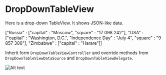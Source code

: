 # DropDownTableView
Here is a drop-down TableView. It shows JSON-like data.

["Russia" : ["capital" : "Moscow", "square" : "17 098 242"],
"USA" : ["capital" : "Washington, D.C.", "Independence Day" : "July 4", "square" : "9 857 306"],
"Zimbabwe" : ["capital" : "Harare"]]

Inherit form `DropDownTableViewController` and override methods from `DropDownTableViewDataSource` and `DropDownTableViewDelegate`.



![Alt text](https://raw.githubusercontent.com/NSSimpleApps/DropDownTableView/master/DropDownTableView/DropDownTable.gif)
